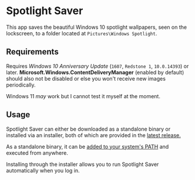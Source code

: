 # Spotlight Saver

This app saves the beautiful Windows 10 spotlight wallpapers, seen on the lockscreen, to a folder located at `Pictures\Windows Spotlight`.

## Requirements

Requires _Windows 10 Anniversary Update_ (`1607`, `Redstone 1`, `10.0.14393`) or later. **Microsoft.Windows.ContentDeliveryManager** (enabled by default) should also not be disabled or else you won't receive new images periodically.

Windows 11 _may_ work but I cannot test it myself at the moment.

## Usage

Spotlight Saver can either be downloaded as a standalone binary or installed via an installer, both of which are provided in the [latest release.](https://github.com/depthbomb/SpotlightSaver/releases/latest)

As a standalone binary, it can be [added to your system's PATH](https://www.architectryan.com/2018/03/17/add-to-the-path-on-windows-10/) and executed from anywhere.

Installing through the installer allows you to run Spotlight Saver automatically when you log in.
